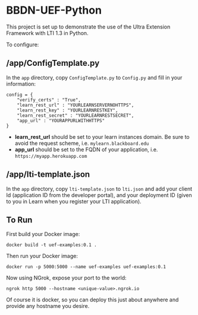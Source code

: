 # BBDN-UEF-Python

This project is set up to demonstrate the use of the Ultra Extension Framework with LTI 1.3 in Python.

To configure:

## /app/ConfigTemplate.py

In the `app` directory, copy `ConfigTemplate.py` to `Config.py` and fill in your information:

```
config = {
    "verify_certs" : "True",
    "learn_rest_url" : "YOURLEARNSERVERNOHTTPS",
    "learn_rest_key" : "YOURLEARNRESTKEY",
    "learn_rest_secret" : "YOURLEARNRESTSECRET",
    "app_url" : "YOURAPPURLWITHHTTPS"
}
```
* **learn_rest_url** should be set to your learn instances domain. Be sure to avoid the request scheme, i.e. `mylearn.blackboard.edu`
* **app_url** should be set to the FQDN of your application, i.e. `https://myapp.herokuapp.com`


## /app/lti-template.json

In the `app` directory, copy `lti-template.json` to `lti.json` and add your client Id (application ID from the developer portal), and your deployment ID (given to you in Learn when you register your LTI application).

## To Run

First build your Docker image:
```
docker build -t uef-examples:0.1 .
```

Then run your Docker image:
```
docker run -p 5000:5000 --name uef-examples uef-examples:0.1
```

Now using NGrok, expose your port to the world:
```
ngrok http 5000 --hostname <unique-value>.ngrok.io
```

Of course it is docker, so you can deploy this just about anywhere and provide any hostname you desire. 
